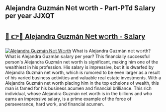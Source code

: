 ## Alejandra Guzmán N𝚎t w𝚘rth - Part-PTd S𝚊lary per year JJXQT

# <h2><a href="http://gc0waz.nevu.top/?p=Alejandra+Guzm%c3%a1n">🔗 👉🔴 Alejandra Guzmán N𝚎t w𝚘rth - S𝚊lary</a></h2>

[![Alejandra Guzmán N𝚎t W𝚘rth](https://i.imgur.com/Oavwk0R.jpeg)](http://gc0waz.nevu.top/?p=Alejandra+Guzm%c3%a1n)
What is Alejandra Guzmán n𝚎t w𝚘rth? What is Alejandra Guzmán s𝚊lary per year?
This financially successful person's Alejandra Guzmán net worth is significant, making him one of the wealthiest in his profession. His salary is impressive, but it is dwarfed by Alejandra Guzmán net worth, which is rumored to be even larger as a result of his varied business activities and valuable real estate investments. With a Alejandra Guzmán net worth placing him in the top echelons of wealth, this man is famed for his business acumen and financial brilliance. This rich individual, whose Alejandra Guzmán net worth is in the billions and who earns an impressive salary, is a prime example of the force of perseverance, hard work, and financial acumen.

